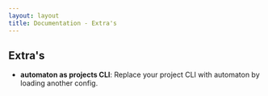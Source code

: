 ```yaml
---
layout: layout
title: Documentation - Extra's
---
```

## Extra's

- **automaton as projects CLI**: Replace your project CLI with automaton by loading another config.